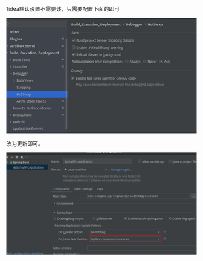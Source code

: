 1idea默认设置不需要该，只需要配置下面的即可

![image-20210818150148072](%E7%83%AD%E9%83%A8%E7%BD%B2.assets/image-20210818150148072.png)

改为更新即可。

![image-20210818150209737](%E7%83%AD%E9%83%A8%E7%BD%B2.assets/image-20210818150209737.png)